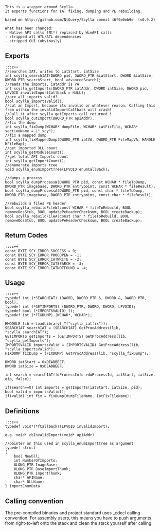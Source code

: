 ```
This is a wrapper around Scylla. 
It exports functions for IAT fixing, dumping and PE rebuilding.

based on http://github.com/NtQuery/Scylla commit 46f9e0eb9e  (v0.9.2)

What has been changed:
- Native API calls (Nt*) replaced by WinAPI calls
- stripped all WTL/ATL dependencies
- stripped GUI (obviously)
```

## Exports ##
    :::c++
    //searches IAT, writes to iatStart, iatSize
    int scylla_searchIAT(DWORD pid, DWORD_PTR &iatStart, DWORD &iatSize, DWORD_PTR searchStart, bool advancedSearch); 
    //reads the imports, iatAddr is VA
    int scylla_getImports(DWORD_PTR iatAddr, DWORD iatSize, DWORD pid, LPVOID invalidImportCallback = NULL);
    //are all imports valid?
    bool scylla_importsValid();
    //cut an Import, because its invalid or whatever reason. Calling this from within the invalidImportCallback will crash! 
    //Call it after scylla_getImports call returned !
    bool scylla_cutImport(DWORD_PTR apiAddr);
    //fix the dump
    int scylla_fixDump(WCHAR* dumpFile, WCHAR* iatFixFile, WCHAR* sectionName = L".scy");
    //fix a mapped dump
    int scylla_fixMappedDump(DWORD_PTR iatVA, DWORD_PTR FileMapVA, HANDLE hFileMap); 
    //get imported DLL count
    int scylla_getModuleCount();
    //get total API Imports count
    int scylla_getImportCount();
    //enumerate imports tree
    void scylla_enumImportTree(LPVOID enumCallBack);
    
    //dumps a process
    bool scylla_dumpProcessW(DWORD_PTR pid, const WCHAR * fileToDump, DWORD_PTR imagebase, DWORD_PTR entrypoint, const WCHAR * fileResult);
    bool scylla_dumpProcessA(DWORD_PTR pid, const char * fileToDump, DWORD_PTR imagebase, DWORD_PTR entrypoint, const char * fileResult);
    
    //rebuilds a files PE header
    bool scylla_rebuildFileW(const WCHAR * fileToRebuild, BOOL removeDosStub, BOOL updatePeHeaderChecksum, BOOL createBackup);
    bool scylla_rebuildFileA(const char * fileToRebuild, BOOL removeDosStub, BOOL updatePeHeaderChecksum, BOOL createBackup);

## Return Codes ##
    :::c++
    const BYTE SCY_ERROR_SUCCESS = 0;
    const BYTE SCY_ERROR_PROCOPEN = -1;
    const BYTE SCY_ERROR_IATWRITE = -2;
    const BYTE SCY_ERROR_IATSEARCH = -3;
    const BYTE SCY_ERROR_IATNOTFOUND = -4;

## Usage ##
    :::c++
    typedef int (*SEARCHIAT) (DWORD, DWORD_PTR &, DWORD &, DWORD_PTR, bool);
    typedef int (*GETIMPORTS) (DWORD_PTR, DWORD, DWORD, LPVOID);
    typedef bool (*IMPORTSVALID) ();
    typedef int (*FIXDUMP) (WCHAR*, WCHAR*);
    
    HMODULE lib = LoadLibrary(_T("scylla_iatfix"));
    SEARCHIAT searchIAT = (SEARCHIAT) GetProcAddress(lib, "scylla_searchIAT");
    GETIMPORTS getImports = (GETIMPORTS) GetProcAddress(lib, "scylla_getImports");
    IMPORTSVALID importsValid = (IMPORTSVALID) GetProcAddress(lib, "scylla_importsValid");
    FIXDUMP fixDump = (FIXDUMP) GetProcAddress(lib, "scylla_fixDump");
    
    DWORD iatStart = 0xDEADBEEF;
    DWORD iatSize = 0xDEADBEEF;
    
    int search = searchIAT(fdProcessInfo->dwProcessId, iatStart, iatSize, eip, false);
    
    if(search==0) int imports = getImports(iatStart, iatSize, pid);
    bool valid = importsValid();
    if(valid) int fix = fixDump(dumpFileName, IatFixFileName);

## Definitions ##
    :::c++
    typedef void*(*fCallback)(LPVOID invalidImport);
    
    e.g. void* cbInvalidImport(void* apiAddr)
    
    //pointer on this used in scylla_enumImportTree as argument
    typedef struct
    {
        bool NewDll;
        int NumberOfImports;
        ULONG_PTR ImageBase;
        ULONG_PTR BaseImportThunk;
        ULONG_PTR ImportThunk;
        char* APIName;
        char* DLLName;
    } ImportEnumData

## Calling convention ##
The pre-compiled binaries and project standard uses _cdecl calling convention.
For assembly users, this means you have to push arguments from right-to-left onto the stack
and clean the stack yourself after calling.

